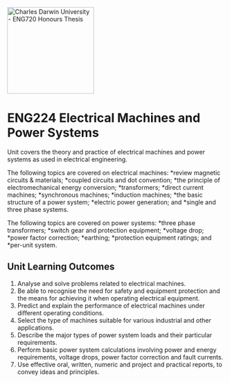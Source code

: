 <img src="https://fundraising.blackbaud.com.au/wp-content/uploads/2016/08/CDU-LOGO-RGB-LHS-1200x628.jpg" alt="Charles Darwin University - ENG720 Honours Thesis" width="200" />

# ENG224 Electrical Machines and Power Systems

Unit covers the theory and practice of electrical machines and power systems as used in electrical engineering.

The following topics are covered on electrical machines:
*review magnetic circuits & materials;
*coupled circuits and dot convention;
*the principle of electromechanical energy conversion;
*transformers;
*direct current machines;
*synchronous machines;
*induction machines;
*the basic structure of a power system;
*electric power generation; and
*single and three phase systems.

The following topics are covered on power systems:
*three phase transformers;
*switch gear and protection equipment;
*voltage drop;
*power factor correction;
*earthing;
*protection equipment ratings; and
*per-unit system.

## Unit Learning Outcomes
1. Analyse and solve problems related to electrical machines.
2. Be able to recognise the need for safety and equipment protection and the means for achieving it when operating electrical equipment.
3. Predict and explain the performance of electrical machines under different operating conditions.
4. Select the type of machines suitable for various industrial and other applications.
5. Describe the major types of power system loads and their particular requirements.
6. Perform basic power system calculations involving power and energy requirements, voltage drops, power factor correction and fault currents.
7. Use effective oral, written, numeric and project and practical reports, to convey ideas and principles.